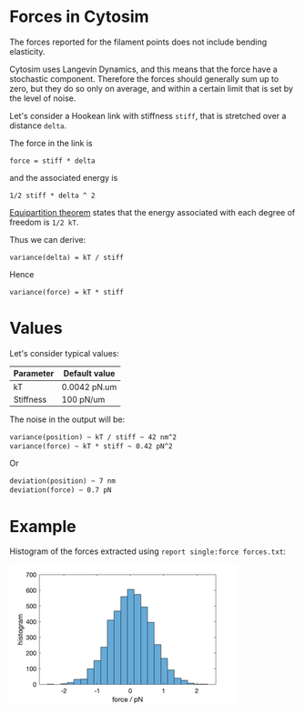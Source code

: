 # Forces in Cytosim

The forces reported for the filament points does not include bending elasticity.

Cytosim uses Langevin Dynamics, and this means that the force have a stochastic component. Therefore the forces should generally sum up to zero, but they do so only on average, and within a certain limit that is set by the level of noise.

Let's consider a Hookean link with stiffness `stiff`, that is stretched over a distance `delta`. 
 
The force in the link is
 
	force = stiff * delta
 
and the associated energy is 
 
	1/2 stiff * delta ^ 2
	 
[Equipartition theorem](https://en.wikipedia.org/wiki/Equipartition_theorem) states that the energy associated with each degree of freedom is `1/2 kT`.
 
Thus we can derive:

	variance(delta) = kT / stiff
		
Hence
 
	variance(force) = kT * stiff
		 
# Values

Let's consider typical values:

 Parameter   | Default value    |
 ------------|-------------------
 kT          | 0.0042 pN.um
 Stiffness   | 100    pN/um


The noise in the output will be:

	variance(position) ~ kT / stiff ~ 42 nm^2
	variance(force) ~ kT * stiff ~ 0.42 pN^2

Or

	deviation(position) ~ 7 nm
	deviation(force) ~ 0.7 pN


# Example

Histogram of the forces extracted using `report single:force forces.txt`:

![Distribution of Forces](data/forces.png)


